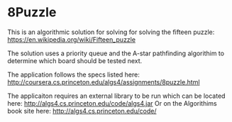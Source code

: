 # 8Puzzle

This is an algorithmic solution for solving for solving the fifteen puzzle: https://en.wikipedia.org/wiki/Fifteen_puzzle 

The solution uses a priority queue and the A-star pathfinding algorithim to determine which board should be tested next. 

The application follows the specs listed here: http://coursera.cs.princeton.edu/algs4/assignments/8puzzle.html 

The applicaiton requires an external library to be run which can be located here: http://algs4.cs.princeton.edu/code/algs4.jar Or on the Algorithims book site here: http://algs4.cs.princeton.edu/code/
